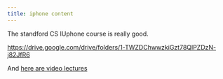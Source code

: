 ```yaml
---
title: iphone content
---
```


The standford CS IUphone course is really good.

https://drive.google.com/drive/folders/1-TWZDChwwzkiGzt78QlPZDzN-j82JfR6

And [here are video lectures](https://www.youtube.com/watch?v=71pyOB4TPRE&list=PLPA-ayBrweUzGFmkT_W65z64MoGnKRZMq)

